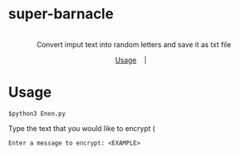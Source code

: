 # super-barnacle
<p align=center>

  <br>
  <span> Convert imput text into random letters and save it as txt file 
  <br>
</p>

<p align="center">
  <a href="#usage">Usage</a>
  &nbsp;&nbsp;&nbsp;|&nbsp;&nbsp;&nbsp;
 
 
</p>

# Usage

```console
$python3 Enen.py
```
Type the text that you would like to encrypt (
```
Enter a message to encrypt: <EXAMPLE>
```
